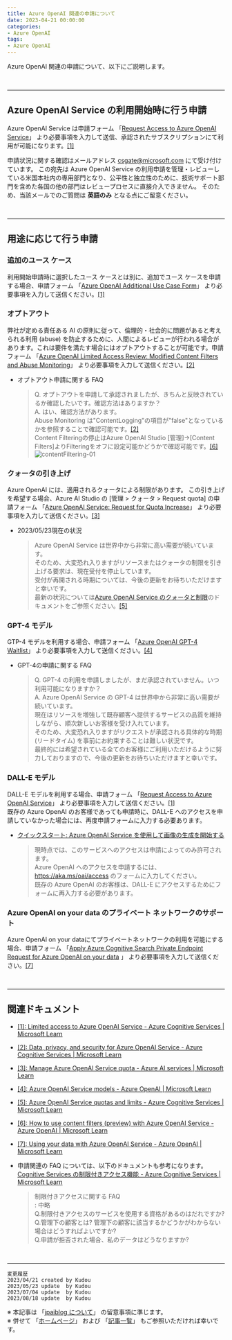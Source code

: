 ```yaml
---
title: Azure OpenAI 関連の申請について
date: 2023-04-21 00:00:00
categories:
- Azure OpenAI
tags:
- Azure OpenAI
---
```

Azure OpenAI 関連の申請について、以下にご説明します。

<!-- more -->
<br>

***
## Azure OpenAI Service の利用開始時に行う申請

Azure OpenAI Service は申請フォーム 「[Request Access to Azure OpenAI Service](https://customervoice.microsoft.com/Pages/ResponsePage.aspx?id=v4j5cvGGr0GRqy180BHbR7en2Ais5pxKtso_Pz4b1_xUOFA5Qk1UWDRBMjg0WFhPMkIzTzhKQ1dWNyQlQCN0PWcu)」 より必要事項を入力して送信、承認されたサブスクリプションにて利用が可能になります。[[1]](https://learn.microsoft.com/en-us/legal/cognitive-services/openai/limited-access?context=%2Fazure%2Fcognitive-services%2Fopenai%2Fcontext%2Fcontext)  

申請状況に関する確認はメールアドレス csgate@microsoft.com にて受け付けています。 この宛先は Azure OpenAI Service の利用申請を管理・レビューしている米国本社内の専用部門となり、公平性と独立性のために、技術サポート部門を含めた各国の他の部門はレビュープロセスに直接介入できません。 そのため、当該メールでのご質問は **英語のみ** となる点にご留意ください。  

<br>

***
## 用途に応じて行う申請

### 追加のユース ケース
利用開始申請時に選択したユース ケースとは別に、追加でユース ケースを申請する場合、申請フォーム 「[Azure OpenAI Additional Use Case Form](https://customervoice.microsoft.com/Pages/ResponsePage.aspx?id=v4j5cvGGr0GRqy180BHbR7en2Ais5pxKtso_Pz4b1_xUM003VEJPRjRSOTZBRVZBV1E5N1lWMk1XUyQlQCN0PWcu)」 より必要事項を入力して送信ください。[[1]](https://learn.microsoft.com/en-us/legal/cognitive-services/openai/limited-access?context=%2Fazure%2Fcognitive-services%2Fopenai%2Fcontext%2Fcontext)

### オプトアウト
弊社が定める責任ある AI の原則に従って、倫理的・社会的に問題があると考えられる利用 (abuse) を防止するために、人間によるレビューが行われる場合があります。これは要件を満たす場合にはオプトアウトすることが可能です。申請フォーム 「[Azure OpenAI Limited Access Review: Modified Content Filters and Abuse Monitoring](https://customervoice.microsoft.com/Pages/ResponsePage.aspx?id=v4j5cvGGr0GRqy180BHbR7en2Ais5pxKtso_Pz4b1_xURE01NDY1OUhBRzQ3MkQxMUhZSE1ZUlJKTiQlQCN0PWcu)」 より必要事項を入力して送信ください。[[2]](https://learn.microsoft.com/en-us/legal/cognitive-services/openai/data-privacy?context=%2Fazure%2Fcognitive-services%2Fopenai%2Fcontext%2Fcontext#preventing-abuse-and-harmful-content-generation)  

- オプトアウト申請に関する FAQ   
  > Q. オプトアウトを申請して承認されましたが、きちんと反映されているか確認したいです。確認方法はありますか？  
  > A. はい、確認方法があります。   
  > Abuse Monitoring は"ContentLogging"の項目が"false"となっているかを参照することで確認可能です。[[2]](https://learn.microsoft.com/en-us/legal/cognitive-services/openai/data-privacy#how-can-a-customer-verify-if-data-storage-for-abuse-monitoring-is-off)  
  > Content Filteringの停止はAzure OpenAI Studio [管理]->[Content Filters]よりFilteringをオフに設定可能かどうかで確認可能です。[[6]](https://learn.microsoft.com/en-us/azure/cognitive-services/openai/how-to/content-filters)  
  ![contentFiltering-01](https://jpaiblog.github.io/images/RequestAccess-to-AzureOpenAIService/contentFiltering-01.png "contentFiltering-01")  

### クォータの引き上げ
Azure OpenAI には、適用されるクォータによる制限があります。 この引き上げを希望する場合、Azure AI Studio の [管理 > クォータ > Request quota] の申請フォーム 「[Azure OpenAI Service: Request for Quota Increase](https://customervoice.microsoft.com/Pages/ResponsePage.aspx?id=v4j5cvGGr0GRqy180BHbR4xPXO648sJKt4GoXAed-0pURVJWRU4yRTMxRkszU0NXRFFTTEhaT1g1NyQlQCN0PWcu)」 より必要事項を入力して送信ください。[[3]](https://learn.microsoft.com/en-us/azure/ai-services/openai/how-to/quota?tabs=rest#view-and-request-quota)  

- 2023/05/23現在の状況    
  > Azure OpenAI Service は世界中から非常に高い需要が続いています。  
  > そのため、大変恐れ入りますがリソースまたはクォータの制限を引き上げる要求は、現在受付を停止しています。  
  > 受付が再開される時期については、今後の更新をお待ちいただけますと幸いです。  
  > 最新の状況については[Azure OpenAI Service のクォータと制限](https://learn.microsoft.com/en-us/azure/cognitive-services/openai/quotas-limits#how-to-request-increases-to-the-default-quotas-and-limits)のドキュメントをご参照ください。[[5]](https://learn.microsoft.com/en-us/azure/cognitive-services/openai/quotas-limits#how-to-request-increases-to-the-default-quotas-and-limits)  

### GPT-4 モデル
GTP-4 モデルを利用する場合、申請フォーム 「[Azure OpenAI GPT-4 Waitlist](https://aka.ms/oai/get-gpt4)」 より必要事項を入力して送信ください。[[4]](https://learn.microsoft.com/en-us/azure/cognitive-services/openai/concepts/models#gpt-4-models)

- GPT-4の申請に関する FAQ   
  > Q. GPT-4 の利用を申請しましたが、まだ承認されていません。いつ利用可能になりますか？  
  > A. Azure OpenAI Service の GPT-4 は世界中から非常に高い需要が続いています。  
  > 現在はリソースを増強して既存顧客へ提供するサービスの品質を維持しながら、順次新しいお客様を受け入れています。  
  > そのため、大変恐れ入りますがリクエストが承認される具体的な時期 (リードタイム) を事前にお約束することは難しい状況です。  
  > 最終的には希望されている全てのお客様にご利用いただけるように努力しておりますので、今後の更新をお待ちいただけますと幸いです。  

### DALL-E モデル
DALL-E モデルを利用する場合、申請フォーム 「[Request Access to Azure OpenAI Service](https://aka.ms/oai/access)」 より必要事項を入力して送信ください。[[1]](https://learn.microsoft.com/en-us/legal/cognitive-services/openai/limited-access?context=%2Fazure%2Fcognitive-services%2Fopenai%2Fcontext%2Fcontext)  
既存の Azure OpenAI のお客様であっても申請時に、DALL-E へのアクセスを申請していなかった場合には、再度申請フォームに入力する必要あります。

- [クイックスタート: Azure OpenAI Service を使用して画像の生成を開始する](https://learn.microsoft.com/ja-jp/azure/ai-services/openai/dall-e-quickstart?pivots=programming-language-studio)   
  > 現時点では、このサービスへのアクセスは申請によってのみ許可されます。  
  > Azure OpenAI へのアクセスを申請するには、https://aka.ms/oai/access のフォームに入力してください。  
  > 既存の Azure OpenAI のお客様は、DALL-E にアクセスするためにフォームに再入力する必要があります。  

### Azure OpenAI on your data のプライベート ネットワークのサポート
Azure OpenAI on your dataにてプライベートネットワークの利用を可能にする場合、申請フォーム 「[Apply Azure Cognitive Search Private Endpoint Request for Azure OpenAI on your data](https://aka.ms/applyacsvpnaoaionyourdata)  」 より必要事項を入力して送信ください。[[7]](https://learn.microsoft.com/en-us/azure/ai-services/openai/concepts/use-your-data#virtual-network-support--private-network-support)  

<br>

***
## 関連ドキュメント

- [[1]: Limited access to Azure OpenAI Service - Azure Cognitive Services | Microsoft Learn](https://learn.microsoft.com/en-us/legal/cognitive-services/openai/limited-access?context=%2Fazure%2Fcognitive-services%2Fopenai%2Fcontext%2Fcontext)  

- [[2]: Data, privacy, and security for Azure OpenAI Service - Azure Cognitive Services | Microsoft Learn](https://learn.microsoft.com/en-us/legal/cognitive-services/openai/data-privacy?context=%2Fazure%2Fcognitive-services%2Fopenai%2Fcontext%2Fcontext)  

- [[3]: Manage Azure OpenAI Service quota - Azure AI services | Microsoft Learn](https://learn.microsoft.com/en-us/azure/ai-services/openai/how-to/quota?tabs=rest#view-and-request-quota)  

- [[4]: Azure OpenAI Service models - Azure OpenAI | Microsoft Learn](https://learn.microsoft.com/en-us/azure/cognitive-services/openai/concepts/models#gpt-4-models)  

- [[5]: Azure OpenAI Service quotas and limits - Azure Cognitive Services | Microsoft Learn](https://learn.microsoft.com/en-us/azure/cognitive-services/openai/quotas-limits#how-to-request-increases-to-the-default-quotas-and-limits)   

- [[6]: How to use content filters (preview) with Azure OpenAI Service - Azure OpenAI | Microsoft Learn](https://learn.microsoft.com/en-us/azure/cognitive-services/openai/how-to/content-filters)  

- [[7]: Using your data with Azure OpenAI Service - Azure OpenAI | Microsoft Learn](https://learn.microsoft.com/en-us/azure/ai-services/openai/concepts/use-your-data#virtual-network-support--private-network-support)  

- 申請関連の FAQ については、以下のドキュメントも参考になります。  
  [Cognitive Services の制限付きアクセス機能 - Azure Cognitive Services | Microsoft Learn](https://learn.microsoft.com/ja-jp/azure/cognitive-services/cognitive-services-limited-access#faq-about-limited-access)
  > 制限付きアクセスに関する FAQ  
  > : 中略  
  > Q.制限付きアクセスのサービスを使用する資格があるのはだれですか?  
  > Q.管理下の顧客とは? 管理下の顧客に該当するかどうかがわからない場合はどうすればよいですか?  
  >Q.申請が拒否された場合、私のデータはどうなりますか?  

<br>

***
`変更履歴`  
`2023/04/21 created by Kudou`  
`2023/05/23 update  by Kudou`  
`2023/07/04 update  by Kudou`   
`2023/08/18 update  by Kudou`  

※ 本記事は 「[jpaiblog について](https://jpaiblog.github.io/blog/2020/01/01/about-jpaiblog/)」 の留意事項に準じます。  
※ 併せて 「[ホームページ](https://jpaiblog.github.io/blog/)」 および 「[記事一覧](https://jpaiblog.github.io/blog/archives/)」 もご参照いただければ幸いです。  
